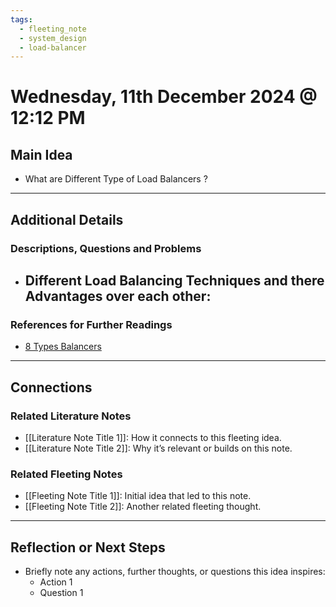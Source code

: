```yaml
---
tags:
  - fleeting_note
  - system_design
  - load-balancer
---
```

# Wednesday, 11th December 2024 @ 12:12 PM

## Main Idea  
- What are Different Type of Load Balancers ?

---

## Additional Details 

### Descriptions, Questions and Problems
- Different Load Balancing Techniques and there Advantages over each other:
	- 
### References for Further Readings
- [8 Types Balancers](https://dev.to/juniourrau/8-type-of-load-balancing-104j)


---

## Connections  
### Related Literature Notes  
- [[Literature Note Title 1]]: How it connects to this fleeting idea.  
- [[Literature Note Title 2]]: Why it’s relevant or builds on this note.  

### Related Fleeting Notes  
- [[Fleeting Note Title 1]]: Initial idea that led to this note.  
- [[Fleeting Note Title 2]]: Another related fleeting thought.  

---

## Reflection or Next Steps  
- Briefly note any actions, further thoughts, or questions this idea inspires:
  - Action 1
  - Question 1

